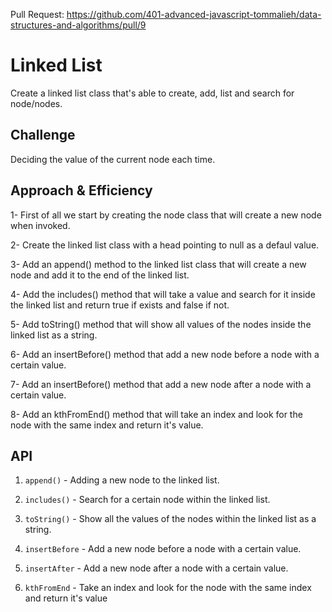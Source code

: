 Pull Request: https://github.com/401-advanced-javascript-tommalieh/data-structures-and-algorithms/pull/9

# Linked List
Create a linked list class that's able to create, add, list and search for node/nodes.

## Challenge
Deciding the value of the current node each time.

## Approach & Efficiency

1- First of all we start by creating the node class that will create a new node when invoked.

2- Create the linked list class with a head pointing to null as a defaul value.

3- Add an append() method to the linked list class that will create a new node and add it to the end of the linked list.

4- Add the includes() method that will take a value and search for it inside the linked list and return true if exists and false if not.

5- Add toString() method that will show all values of the nodes inside the linked list as a string.

6- Add an insertBefore() method that add a new node before a node with a certain value.

7- Add an insertBefore() method that add a new node after a node with a certain value.

8- Add an kthFromEnd() method that will take an index and look for the node with the same index and return it's value.

## API

1. `append()` - Adding a new node to the linked list.

2. `includes()` - Search for a certain node within the linked list.

3. `toString()` - Show all the values of the nodes within the linked list as a string.

4. `insertBefore` - Add a new node before a node with a certain value.

5. `insertAfter` - Add a new node after a node with a certain value.

6. `kthFromEnd` - Take an index and look for the node with the same index and return it's value